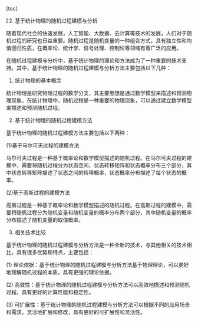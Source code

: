 
[toc]                    
                
                
22. 基于统计物理的随机过程建模与分析

随着现代社会的快速发展，人工智能、大数据、云计算等技术的发展，人们对于随机过程的研究也日益重要。随机过程是随机变量的一种组合方式，具有独立性和均值回归性质，在概率论、统计学、信号处理、控制论等领域有着广泛的应用。

在随机过程建模与分析中，基于统计物理的理论和方法成为了一种重要的技术支持。其中，基于统计物理的随机过程建模与分析方法主要包括以下几种：

1. 统计物理的基本概念

统计物理是研究物理过程的数学分支，其主要思想是通过数学模型来描述和预测物理现象。在统计物理中，随机过程是一种重要的物理现象，可以通过建立数学模型来描述和预测随机过程。

2. 基于统计物理的随机过程建模方法

基于统计物理的随机过程建模方法主要包括以下两种：

(1)基于马尔可夫过程的建模方法

马尔可夫过程是一种基于概率论和数学模型描述的随机过程。在马尔可夫过程的建模中，需要将随机过程分为状态空间、状态转移矩阵和状态概率分布三个部分，其中状态转移矩阵描述了状态之间的转移概率，状态概率分布描述了每个状态的概率。

(2)基于高斯过程的建模方法

高斯过程是一种基于概率论和数学模型描述的随机过程。在高斯过程的建模中，需要将随机过程分为随机变量和随机变量的概率分布两个部分，其中随机变量的概率分布描述了随机变量的取值概率。

3. 相关技术比较

基于统计物理的随机过程建模与分析方法是一种全新的技术，与其他相关的技术相比，具有很多优势和特点，主要包括：

(1) 理论依据：基于统计物理的随机过程建模与分析方法基于物理理论，可以更好地理解随机过程的本质，具有更强的理论依据。

(2) 高效性：基于统计物理的随机过程建模与分析方法可以高效地描述和预测随机过程，具有更好的计算性能和稳定性。

(3) 可扩展性：基于统计物理的随机过程建模与分析方法可以根据不同的应用场景和需求，灵活地扩展和修改，具有更好的可扩展性和灵活性。

